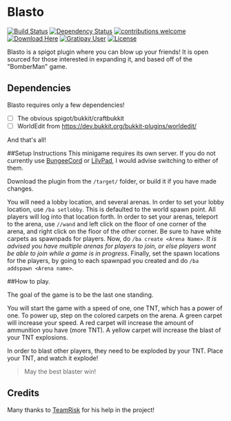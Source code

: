 # Blasto 
[![Build Status](https://travis-ci.org/jsutaria/Blasto.svg?branch=master)](https://travis-ci.org/jsutaria/Blasto)   [![Dependency Status](https://www.versioneye.com/user/projects/582a6ba8c4039300419c5d81/badge.svg?style=flat)](https://www.versioneye.com/user/projects/582a6ba8c4039300419c5d81)   [![contributions welcome](https://img.shields.io/badge/contributions-welcome-brightgreen.svg?style=flat)](https://github.com/jsutaria/Blasto/issues)  [![Download Here](https://img.shields.io/badge/download-here-brightgreen.svg?style=flat)](https://github.com/jsutaria/Blasto/archive/master.zip) [![Gratipay User](https://img.shields.io/gratipay/user/jsutaria.svg)](https://gratipay.com/~jsutaria/) [![License](https://img.shields.io/badge/license-MIT-blue.svg)](https://github.com/jsutaria/Blasto/blob/master/LICENSE)

Blasto is a spigot plugin where you can blow up your friends! It is open sourced for those interested in expanding it, and based off of the "BomberMan" game.

## Dependencies
Blasto requires only a few dependencies!
* [ ] The obvious spigot/bukkit/craftbukkit
* [ ] WorldEdit from https://dev.bukkit.org/bukkit-plugins/worldedit/

And that's all!

##Setup Instructions
This minigame requires its own server. If you do not currently use [BungeeCord](https://www.spigotmc.org/wiki/bungeecord/) or [LilyPad](http://www.lilypadmc.org), I would advise switching to either of them.

Download the plugin from the `/target/` folder, or build it if you have made changes.

You will need a lobby location, and several arenas. In order to set your lobby location, use `/ba setlobby`. This is defaulted to the world spawn point. All players will log into that location forth. In order to set your arenas, teleport to the arena, use `//wand` and left click on the floor of one corner of the arena, and right click on the floor of the other corner. Be sure to have white carpets as spawnpads for players. Now, do `/ba create <Arena Name>`. *It is advised you have multiple arenas for players to join, or else players wont be able to join while a game is in progress*. Finally, set the spawn locations for the players, by going to each spawnpad you created and do `/ba addspawn <Arena name>`.

##How to play.

The goal of the game is to be the last one standing.

You will start the game with a speed of one, one TNT, which has a power of one. To power up, step on the colored carpets on the arena. A green carpet will increase your speed. A red carpet will increase the amount of ammunition you have (more TNT). A yellow carpet will increase the blast of your TNT explosions.

In order to blast other players, they need to be exploded by your TNT. Place your TNT, and watch it explode!

>May the best blaster win!

## Credits
Many thanks to [TeamRisk](http://github.com/teamrisk) for his help in the project!
